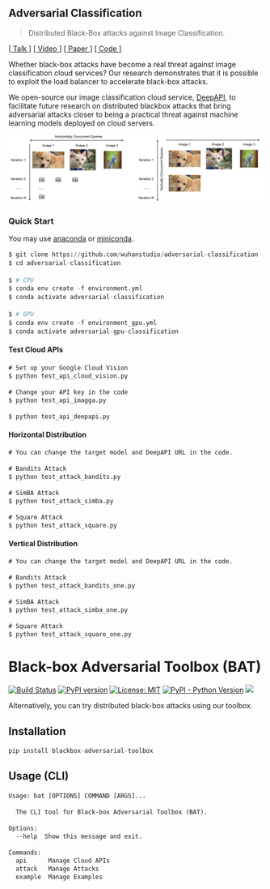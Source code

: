 ## Adversarial Classification

> Distributed Black-Box attacks against Image Classification.

[[ Talk ]](https://distributed.wuhanstudio.uk) [[ Video ]](https://youtu.be/3OTjkBSGhRw) [[ Paper ]](https://arxiv.org/abs/2210.16371) [[ Code ]](https://github.com/wuhanstudio/adversarial-classification)

Whether black-box attacks have become a real threat against image classification cloud services? Our research demonstrates that it is possible to exploit the load balancer to accelerate black-box attacks.

We open-source our image classification cloud service, [DeepAPI](https://github.com/wuhanstudio/deepapi), to facilitate future research on distributed blackbox attacks that bring adversarial attacks closer to being a practical threat against machine learning models deployed on cloud servers.

![](docs/distribution.jpg)


### Quick Start

You may use [anaconda](https://www.continuum.io/downloads) or [miniconda](https://conda.io/miniconda.html). 

```python
$ git clone https://github.com/wuhanstudio/adversarial-classification
$ cd adversarial-classification

$ # CPU
$ conda env create -f environment.yml
$ conda activate adversarial-classification

$ # GPU
$ conda env create -f environment_gpu.yml
$ conda activate adversarial-gpu-classification
```

#### Test Cloud APIs

```
# Set up your Google Cloud Vision
$ python test_api_cloud_vision.py

# Change your API key in the code
$ python test_api_imagga.py

$ python test_api_deepapi.py
```

#### Horizontal Distribution

```
# You can change the target model and DeepAPI URL in the code.

# Bandits Attack
$ python test_attack_bandits.py

# SimBA Attack
$ python test_attack_simba.py

# Square Attack
$ python test_attack_square.py
```

#### Vertical Distribution

```
# You can change the target model and DeepAPI URL in the code.

# Bandits Attack
$ python test_attack_bandits_one.py

# SimBA Attack
$ python test_attack_simba_one.py

# Square Attack
$ python test_attack_square_one.py
```

# Black-box Adversarial Toolbox (BAT)

[![Build Status](https://app.travis-ci.com/wuhanstudio/blackbox-adversarial-toolbox.svg?branch=master)](https://app.travis-ci.com/wuhanstudio/blackbox-adversarial-toolbox)
[![PyPI version](https://badge.fury.io/py/blackbox-adversarial-toolbox.svg)](https://badge.fury.io/py/blackbox-adversarial-toolbox)
[![License: MIT](https://img.shields.io/badge/License-MIT-yellow.svg)](https://opensource.org/licenses/MIT)
[![PyPI - Python Version](https://img.shields.io/pypi/pyversions/blackbox-adversarial-toolbox)](https://pypi.org/project/blackbox-adversarial-toolbox/)
[![](https://img.shields.io/badge/Documentation-brightgreen)](https://bat.wuhanstudio.uk/)

Alternatively, you can try distributed black-box attacks using our toolbox.

## Installation

```python
pip install blackbox-adversarial-toolbox
```


## Usage (CLI)

```
Usage: bat [OPTIONS] COMMAND [ARGS]...

  The CLI tool for Black-box Adversarial Toolbox (BAT).

Options:
  --help  Show this message and exit.

Commands:
  api      Manage Cloud APIs
  attack   Manage Attacks
  example  Manage Examples
```
